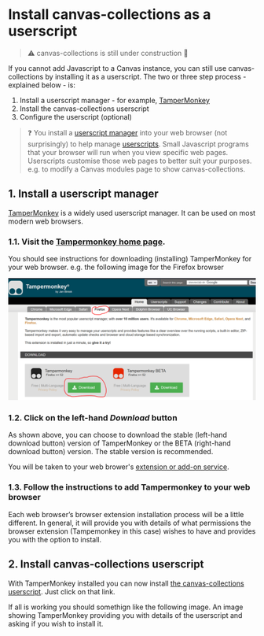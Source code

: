 # Install canvas-collections as a userscript

> :warning: canvas-collections is still under construction :construction:

If you cannot add Javascript to a Canvas instance, you can still use canvas-collections by installing it as a userscript. The two or three step process - explained below - is:
1. Install a userscript manager - for example, [TamperMonkey](https://www.tampermonkey.net/)
2. Install the canvas-collections userscript
3. Configure the userscript (optional)

> :question: You install a [userscript manager](https://en.wikipedia.org/wiki/Userscript_manager) into your web browser (not surprisingly) to help manage [userscripts](https://en.wikipedia.org/wiki/Userscript). Small Javascript programs that your browser will run when you view specific web pages. Userscripts customise those web pages to better suit your purposes. e.g. to modify a Canvas modules page to show canvas-collections.

## 1. Install a userscript manager

[TamperMonkey](https://www.tampermonkey.net/) is a widely used userscript manager. It can be used on most modern web browsers. 

### 1.1. Visit the [Tampermonkey home page](https://www.tampermonkey.net/).

You should see instructions for downloading (installing) TamperMonkey for your web browser. e.g. the following image for the Firefox browser

![](pics/tamperMonkeyHome.png)

### 1.2. Click on the left-hand _Download_ button

As shown above, you can choose to download the stable (left-hand download button) version of TamperMonkey or the BETA (right-hand download button) version. The stable version is recommended.

You will be taken to your web brower's [extension or add-on service](https://en.wikipedia.org/wiki/Browser_extension).

### 1.3. Follow the instructions to add Tampermonkey to your web browser

Each web browser’s browser extension installation process will be a little different. In general, it will provide you with details of what permissions the browser extension (Tampemonkey in this case) wishes to have and provides you with the option to install.

## 2. Install canvas-collections userscript

With TamperMonkey installed you can now install [the canvas-collections userscript](https://github.com/djplaner/canvas-collections/raw/main/release/canvas-collections.user.js). Just click on that link.

If all is working you should somethign like the following image. An image showing TamperMonkey providing you with details of the userscript and asking if you wish to install it.


